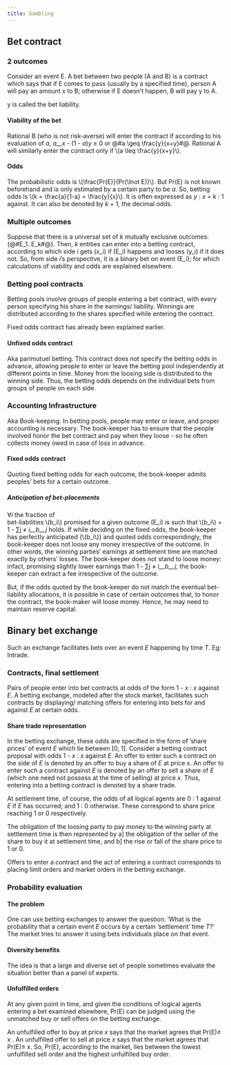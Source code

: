 ```yaml
---
title: Gambling
---
```



## Bet contract

### 2 outcomes

Consider an event E. A bet between two people (A and B) is a contract which says that if E comes to pass (usually by a specified time), person A will pay an amount x to B; otherwise if E doesn’t happen, B will pay y to A.

y is called the bet liability.

#### Viability of the bet

Rational B (who is not risk-averse) will enter the contract if according to his evaluation of _a_, _a__x_ - (1 - _a_)_y_ ≥ 0 or @#a \\geq \\frac{y}{x+y}#@. Rational A will similarly enter the contract only if \\(a \\leq \\frac{y}{x+y}\\).

#### Odds

The probabilistic odds is \\(\\frac{Pr(E)}{Pr(\\lnot E)}\\). But Pr(E) is not known beforehand and is only estimated by a certain party to be _a_. So, betting odds is \\(k = \\frac{a}{1-a} = \\frac{y}{x}\\). It is often expressed as _y_ : _x_ = _k_ : 1 against. It can also be denoted by _k_ + 1, the decimal odds.

### Multiple outcomes

Suppose that there is a universal set of _k_ mutually exclusive outcomes:  
{@#E_1..E_k#@}. Then, _k_ entities can enter into a betting contract, according to which side _i_ gets \(x_i\) if \(E_i\) happens and looses \(y_i\) if it does not. So, from side _i_’s perspective, it is a binary bet on event \(E_i\); for which calculations of viability and odds are explained elsewhere.

### Betting pool contracts

Betting pools involve groups of people entering a bet contract, with every person specifying his share in the earnings/ liability. Winnings are distributed according to the shares specified while entering the contract.

Fixed odds contract has already been explained earlier.

#### Unfixed odds contract

Aka parimutuel betting. This contract does not specify the betting odds in advance, allowing people to enter or leave the betting pool independently at different points in time. Money from the loosing side is distributed to the winning side. Thus, the betting odds depends on the individual bets from groups of people on each side.

### Accounting Infrastructure

Aka Book-keeping. In betting pools, people may enter or leave, and proper accounting is necessary. The book-keeper has to ensure that the people involved honor the bet contract and pay when they loose - so he often collects money owed in case of loss in advance.

#### Fixed odds contract

Quoting fixed betting odds for each outcome, the book-keeper admits peoples’ bets for a certain outcome.

##### Anticipation of bet-placements

∀_i_ the fraction of  
bet-liabilities \\(b_i\\) promised for a given outcome \(E_i\) is such that \\(b_i\\) = 1 - ∑j ≠ _i__b__j_ holds. If while deciding on the fixed odds, the book-keeper has perfectly anticipated {\\(b_i\\)} and quoted odds correspondingly, the book-keeper does not loose any money irrespective of the outcome. In other words, the winning parties’ earnings at settlement time are matched exactly by others’ losses. The book-keeper does not stand to loose money: infact, promising slightly lower earnings than 1 - ∑j ≠ _i__b__j_, the book-keeper can extract a fee irrespective of the outcome.

But, if the odds quoted by the book-keeper do not match the eventual bet-liability allocations, it is possible in case of certain outcomes that, to honor the contract, the book-maker will loose money. Hence, he may need to maintain reserve capital.

## Binary bet exchange

Such an exchange facilitates bets over an event _E_ happening by time _T_. Eg: Intrade.

### Contracts, final settlement

Pairs of people enter into bet contracts at odds of the form 1 - _x_ : _x_ against _E_. A betting exchange, modeled after the stock market, facilitates such contracts by displaying/ matching offers for entering into bets for and against _E_ at certain odds.

#### Share trade representation

In the betting exchange, these odds are specified in the form of ’share prices’ of event _E_ which lie between \[0, 1\]. Consider a betting contract proposal with odds 1 - _x_ : _x_ against _E_. An offer to enter such a contract on the side of _E_ is denoted by an offer to buy a share of _E_ at price _x_. An offer to enter such a contract against _E_ is denoted by an offer to sell a share of _E_ (which one need not possess at the time of selling) at price _x_. Thus, entering into a betting contract is denoted by a share trade.

At settlement time, of course, the odds of all logical agents are 0 : 1 against _E_ if _E_ has occurred; and 1 : 0 otherwise. These correspond to share price reaching 1 or 0 respectively.

The obligation of the loosing party to pay money to the winning party at settlement time is then represented by a\] the obligation of the seller of the share to buy it at settlement time, and b\] the rise or fall of the share price to 1 or 0.

Offers to enter a contract and the act of entering a contract corresponds to placing limit orders and market orders in the betting exchange.

### Probability evaluation

#### The problem

One can use betting exchanges to answer the question: ’What is the probability that a certain event _E_ occurs by a certain ’settlement’ time _T_?’ The market tries to answer it using bets individuals place on that event.

#### Diversity benefits

The idea is that a large and diverse set of people sometimes evaluate the situation better than a panel of experts.

#### Unfulfilled orders

At any given point in time, and given the conditions of logical agents entering a bet examined elsewhere, Pr(E) can be judged using the unmatched buy or sell offers on the betting exchange.

An unfulfilled offer to buy at price _x_ says that the market agrees that Pr(E)≥ x . An unfulfilled offer to sell at price _x_ says that the market agrees that Pr(E)≤ x. So, Pr(E), according to the market, lies between the lowest unfulfilled sell order and the highest unfulfilled buy order.
